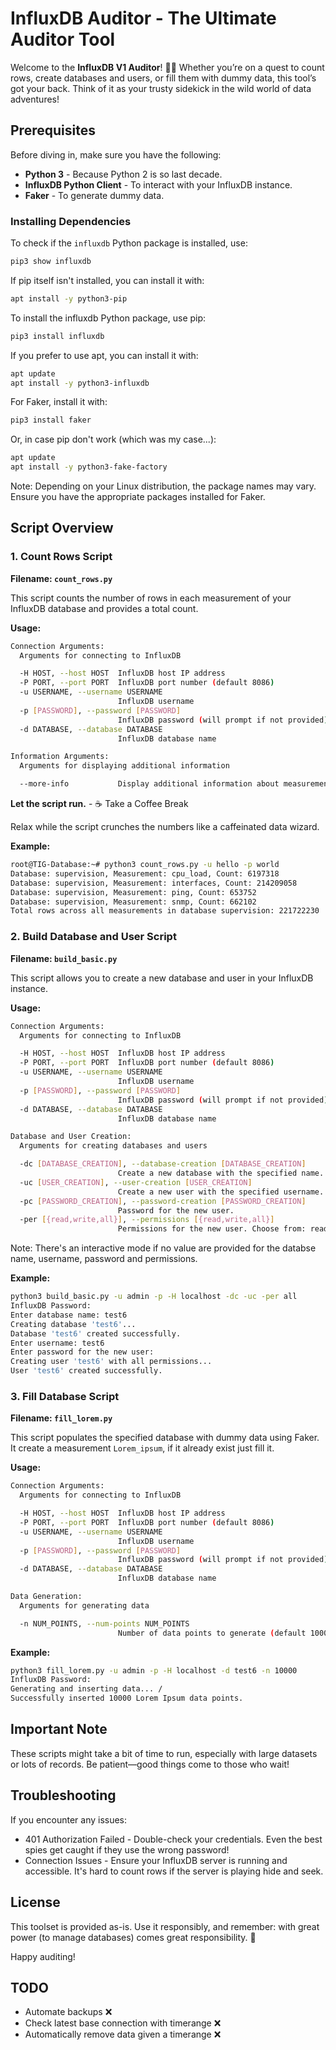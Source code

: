 # InfluxDB Auditor - The Ultimate Auditor Tool

Welcome to the **InfluxDB V1 Auditor**! 🕵️‍♂️ Whether you’re on a quest to count rows, create databases and users, or fill them with dummy data, this tool’s got your back. Think of it as your trusty sidekick in the wild world of data adventures!

## Prerequisites

Before diving in, make sure you have the following:

- **Python 3** - Because Python 2 is so last decade.
- **InfluxDB Python Client** - To interact with your InfluxDB instance.
- **Faker** - To generate dummy data.

### Installing Dependencies

To check if the `influxdb` Python package is installed, use:
```bash
pip3 show influxdb
```

If pip itself isn't installed, you can install it with:
```bash
apt install -y python3-pip
```

To install the influxdb Python package, use pip:
```bash
pip3 install influxdb
```

If you prefer to use apt, you can install it with:
```bash
apt update
apt install -y python3-influxdb
```

For Faker, install it with:
```bash
pip3 install faker
```

Or, in case pip don't work (which was my case...):
```bash
apt update
apt install -y python3-fake-factory
```

Note: Depending on your Linux distribution, the package names may vary. Ensure you have the appropriate packages installed for Faker.

## Script Overview

### 1. Count Rows Script

**Filename: `count_rows.py`**

This script counts the number of rows in each measurement of your InfluxDB database and provides a total count.

**Usage:**

```bash
Connection Arguments:
  Arguments for connecting to InfluxDB

  -H HOST, --host HOST  InfluxDB host IP address
  -P PORT, --port PORT  InfluxDB port number (default 8086)
  -u USERNAME, --username USERNAME
                        InfluxDB username
  -p [PASSWORD], --password [PASSWORD]
                        InfluxDB password (will prompt if not provided)
  -d DATABASE, --database DATABASE
                        InfluxDB database name

Information Arguments:
  Arguments for displaying additional information

  --more-info           Display additional information about measurements
```

**Let the script run.** - ☕️ Take a Coffee Break

Relax while the script crunches the numbers like a caffeinated data wizard.

**Example:**

```bash
root@TIG-Database:~# python3 count_rows.py -u hello -p world
Database: supervision, Measurement: cpu_load, Count: 6197318
Database: supervision, Measurement: interfaces, Count: 214209058
Database: supervision, Measurement: ping, Count: 653752
Database: supervision, Measurement: snmp, Count: 662102
Total rows across all measurements in database supervision: 221722230
```

### 2. Build Database and User Script

**Filename: `build_basic.py`**

This script allows you to create a new database and user in your InfluxDB instance.

**Usage:**

```bash
Connection Arguments:
  Arguments for connecting to InfluxDB

  -H HOST, --host HOST  InfluxDB host IP address
  -P PORT, --port PORT  InfluxDB port number (default 8086)
  -u USERNAME, --username USERNAME
                        InfluxDB username
  -p [PASSWORD], --password [PASSWORD]
                        InfluxDB password (will prompt if not provided)
  -d DATABASE, --database DATABASE
                        InfluxDB database name

Database and User Creation:
  Arguments for creating databases and users

  -dc [DATABASE_CREATION], --database-creation [DATABASE_CREATION]
                        Create a new database with the specified name.
  -uc [USER_CREATION], --user-creation [USER_CREATION]
                        Create a new user with the specified username.
  -pc [PASSWORD_CREATION], --password-creation [PASSWORD_CREATION]
                        Password for the new user.
  -per [{read,write,all}], --permissions [{read,write,all}]
                        Permissions for the new user. Choose from: read, write, all.

```

Note: There's an interactive mode if no value are provided for the databse name, username, password and permissions.

**Example:**

```bash
python3 build_basic.py -u admin -p -H localhost -dc -uc -per all
InfluxDB Password:
Enter database name: test6
Creating database 'test6'...
Database 'test6' created successfully.
Enter username: test6
Enter password for the new user:
Creating user 'test6' with all permissions...
User 'test6' created successfully.
```

### 3. Fill Database Script
**Filename: `fill_lorem.py`**

This script populates the specified database with dummy data using Faker. It create a measurement `Lorem_ipsum`, if it already exist just fill it.

**Usage:**
```bash
Connection Arguments:
  Arguments for connecting to InfluxDB

  -H HOST, --host HOST  InfluxDB host IP address
  -P PORT, --port PORT  InfluxDB port number (default 8086)
  -u USERNAME, --username USERNAME
                        InfluxDB username
  -p [PASSWORD], --password [PASSWORD]
                        InfluxDB password (will prompt if not provided)
  -d DATABASE, --database DATABASE
                        InfluxDB database name

Data Generation:
  Arguments for generating data

  -n NUM_POINTS, --num-points NUM_POINTS
                        Number of data points to generate (default 1000)
```

**Example:**
```bash
python3 fill_lorem.py -u admin -p -H localhost -d test6 -n 10000
InfluxDB Password:
Generating and inserting data... /
Successfully inserted 10000 Lorem Ipsum data points.
```

## Important Note

These scripts might take a bit of time to run, especially with large datasets or lots of records. Be patient—good things come to those who wait!

## Troubleshooting

If you encounter any issues:

- 401 Authorization Failed - Double-check your credentials. Even the best spies get caught if they use the wrong password!
- Connection Issues - Ensure your InfluxDB server is running and accessible. It's hard to count rows if the server is playing hide and seek.

## License
This toolset is provided as-is. Use it responsibly, and remember: with great power (to manage databases) comes great responsibility. 🚀

Happy auditing!

## **TODO**

- Automate backups ❌
- Check latest base connection with timerange ❌
- Automatically remove data given a timerange ❌
